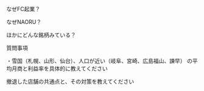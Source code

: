 
なぜFC起業？

なぜNAORU？

ほかにどんな銘柄みている？

質問事項

・雪国（札幌、山形、仙台）、人口が近い（岐阜、宮崎、広島福山、諫早）
の平均月商と利益率を具体的に教えてください

撤退した店舗の共通点と、その対策を教えてください
